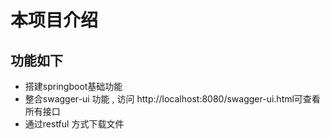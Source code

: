 
# 本项目介绍


## 功能如下
- 搭建springboot基础功能
- 整合swagger-ui 功能 , 访问 http://localhost:8080/swagger-ui.html可查看所有接口
- 通过restful 方式下载文件